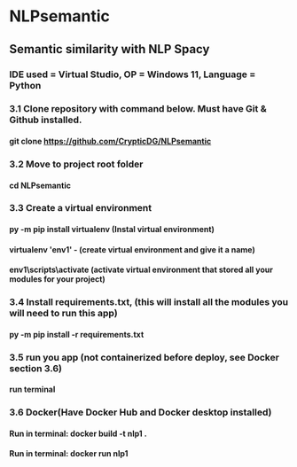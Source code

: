 # NLPsemantic
## Semantic similarity with NLP Spacy

### IDE used = Virtual Studio, OP = Windows 11, Language = Python
### 3.1 Clone repository with command below. Must have Git & Github installed.
#### git clone https://github.com/CrypticDG/NLPsemantic
### 3.2 Move to project root folder
#### cd NLPsemantic
### 3.3 Create a virtual environment
#### py -m pip install virtualenv (Instal virtual environment)
#### virtualenv 'env1' - (create virtual environment and give it a name)
#### env1\scripts\activate (activate virtual environment that stored all your modules for your project)
### 3.4 Install requirements.txt, (this will install all the modules you will need to run this app)
#### py -m pip install -r requirements.txt
### 3.5 run you app  (not containerized before deploy, see Docker section 3.6)
#### run terminal
### 3.6 Docker(Have Docker Hub and Docker desktop installed)
#### Run in terminal: docker build -t nlp1 .    
#### Run in terminal: docker run nlp1  
